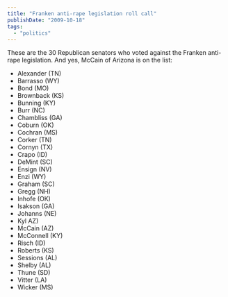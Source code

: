 ```yaml
---
title: "Franken anti-rape legislation roll call"
publishDate: "2009-10-18"
tags: 
  - "politics"
---
```


These are the 30 Republican senators who voted against the Franken anti-rape legislation. And yes, McCain of Arizona is on the list:

- Alexander (TN)
- Barrasso (WY)
- Bond (MO)
- Brownback (KS)
- Bunning (KY)
- Burr (NC)
- Chambliss (GA)
- Coburn (OK)
- Cochran (MS)
- Corker (TN)
- Cornyn (TX)
- Crapo (ID)
- DeMint (SC)
- Ensign (NV)
- Enzi (WY)
- Graham (SC)
- Gregg (NH)
- Inhofe (OK)
- Isakson (GA)
- Johanns (NE)
- Kyl AZ)
- McCain (AZ)
- McConnell (KY)
- Risch (ID)
- Roberts (KS)
- Sessions (AL)
- Shelby (AL)
- Thune (SD)
- Vitter (LA)
- Wicker (MS)
